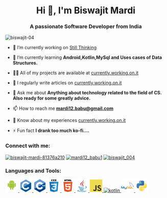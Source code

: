 <h1 align="center">Hi 👋, I'm Biswajit Mardi</h1>
<h3 align="center">A passionate Software Developer from India</h3>
<p align="left"> <img src="https://komarev.com/ghpvc/?username=biswajit-04&label=Profile%20views&color=0e75b6&style=flat" alt="biswajit-04" /> </p>

- 🔭 I’m currently working on [Still Thinking](going.to.add)

- 🌱 I’m currently learning **Android,Kotlin,MySql and Uses cases of Data Structures.**

- 👨‍💻 All of my projects are available at [currently.working.on.it](currently.working.on.it)

- 📝 I regularly write articles on [currently.working.on.it](currently.working.on.it)

- 💬 Ask me about **Anything about technology related to the field of CS. Also ready for some greatly advice.**

- 📫 How to reach me **mardi12.babu@gmail.com**

- 📄 Know about my experiences [currently.working.on.it](currently.working.on.it)

- ⚡ Fun fact **I drank too much ko-fi....**

<h3 align="left">Connect with me:</h3>
<p align="left">
<a href="https://linkedin.com/in/biswajit-mardi-81376a210" target="blank"><img align="center" src="https://raw.githubusercontent.com/rahuldkjain/github-profile-readme-generator/master/src/images/icons/Social/linked-in-alt.svg" alt="biswajit-mardi-81376a210" height="30" width="40" /></a>
<a href="https://www.hackerrank.com/mardi12_babu1" target="blank"><img align="center" src="https://raw.githubusercontent.com/rahuldkjain/github-profile-readme-generator/master/src/images/icons/Social/hackerrank.svg" alt="mardi12_babu1" height="30" width="40" /></a>
<a href="https://www.leetcode.com/biswajit_004" target="blank"><img align="center" src="https://raw.githubusercontent.com/rahuldkjain/github-profile-readme-generator/master/src/images/icons/Social/leet-code.svg" alt="biswajit_004" height="30" width="40" /></a>
</p>

<h3 align="left">Languages and Tools:</h3>
<p align="left"> <a href="https://developer.android.com" target="_blank" rel="noreferrer"> <img src="https://raw.githubusercontent.com/devicons/devicon/master/icons/android/android-original-wordmark.svg" alt="android" width="40" height="40"/> </a> <a href="https://www.cprogramming.com/" target="_blank" rel="noreferrer"> <img src="https://raw.githubusercontent.com/devicons/devicon/master/icons/c/c-original.svg" alt="c" width="40" height="40"/> </a> <a href="https://www.w3schools.com/cpp/" target="_blank" rel="noreferrer"> <img src="https://raw.githubusercontent.com/devicons/devicon/master/icons/cplusplus/cplusplus-original.svg" alt="cplusplus" width="40" height="40"/> </a> <a href="https://www.w3schools.com/css/" target="_blank" rel="noreferrer"> <img src="https://raw.githubusercontent.com/devicons/devicon/master/icons/css3/css3-original-wordmark.svg" alt="css3" width="40" height="40"/> </a> <a href="https://www.w3.org/html/" target="_blank" rel="noreferrer"> <img src="https://raw.githubusercontent.com/devicons/devicon/master/icons/html5/html5-original-wordmark.svg" alt="html5" width="40" height="40"/> </a> <a href="https://www.java.com" target="_blank" rel="noreferrer"> <img src="https://raw.githubusercontent.com/devicons/devicon/master/icons/java/java-original.svg" alt="java" width="40" height="40"/> </a> <a href="https://developer.mozilla.org/en-US/docs/Web/JavaScript" target="_blank" rel="noreferrer"> <img src="https://raw.githubusercontent.com/devicons/devicon/master/icons/javascript/javascript-original.svg" alt="javascript" width="40" height="40"/> </a> <a href="https://kotlinlang.org" target="_blank" rel="noreferrer"> <img src="https://www.vectorlogo.zone/logos/kotlinlang/kotlinlang-icon.svg" alt="kotlin" width="40" height="40"/> </a> <a href="https://www.mysql.com/" target="_blank" rel="noreferrer"> <img src="https://raw.githubusercontent.com/devicons/devicon/master/icons/mysql/mysql-original-wordmark.svg" alt="mysql" width="40" height="40"/> </a> <a href="https://www.python.org" target="_blank" rel="noreferrer"> <img src="https://raw.githubusercontent.com/devicons/devicon/master/icons/python/python-original.svg" alt="python" width="40" height="40"/> </a> </p>

